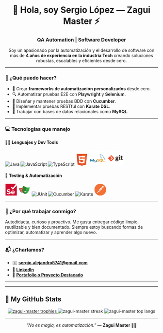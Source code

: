 <h1 align="center">👋 Hola, soy Sergio López — Zagui Master ⚡</h1>

<h3 align="center">QA Automation | Software Developer</h3>

<p align="center">
Soy un apasionado por la automatización y el desarrollo de software con más de <strong>4 años de experiencia en la industria Tech</strong> creando soluciones robustas, escalables y eficientes desde cero.
</p>

---

### 🧠 ¿Qué puedo hacer?

- 🧪 Crear **frameworks de automatización personalizados** desde cero.
- 🔍 Automatizar pruebas E2E con **Playwright** y **Selenium**.
- 🌱 Diseñar y mantener pruebas BDD con **Cucumber**.
- 🧬 Implementar pruebas RESTful con **Karate DSL**.
- 💾 Trabajar con bases de datos relacionales como **MySQL**.

---

### 💻 Tecnologías que manejo

#### 🧑‍💻 Lenguajes y Dev Tools 
<p align="left">
  <img src="https://cdn.jsdelivr.net/gh/devicons/devicon/icons/java/java-original.svg" title="Java" alt="Java" width="40" height="40"/>
  <img src="https://cdn.jsdelivr.net/gh/devicons/devicon/icons/javascript/javascript-original.svg" title="JavaScript" alt="JavaScript" width="40" height="40"/>
  <img src="https://cdn.jsdelivr.net/gh/devicons/devicon/icons/typescript/typescript-original.svg" title="TypeScript" alt="TypeScript" width="40" height="40"/>
  <img src="https://github.com/devicons/devicon/blob/master/icons/html5/html5-original.svg" title="HTML5" alt="HTML" width="40" height="40"/>&nbsp;
  <img src="https://github.com/devicons/devicon/blob/master/icons/mysql/mysql-original-wordmark.svg" title="MySQL"  alt="MySQL" width="50" height="50"/>&nbsp;
  <img src="https://github.com/devicons/devicon/blob/master/icons/git/git-original-wordmark.svg" title="Git" **alt="Git" width="50" height="50"/>
 </p>

#### 🧪 Testing & Automatización  
<p align="left">
  <img src="https://github.com/devicons/devicon/blob/master/icons/selenium/selenium-original.svg" title="Selenium" alt="Selenium" width="40" height="40"/>
  <img src="https://github.com/devicons/devicon/blob/master/icons/playwright/playwright-original.svg" title="Playwright" alt="Playwright" width="40" height="40"/>
  <img src="https://cdn.jsdelivr.net/gh/devicons/devicon/icons/junit/junit-original.svg" title="JUnit" alt="JUnit" width="40" height="40"/>
  <img src="https://cdn.jsdelivr.net/gh/devicons/devicon/icons/cucumber/cucumber-plain.svg" title="Cucumber" alt="Cucumber" width="40" height="40"/>
  <img src="https://karatelabs.github.io/img/karate-logo.svg" title="Karate" alt="Karate" width="40" height="40"/>
  <img src="https://github.com/devicons/devicon/blob/master/icons/postman/postman-original.svg" title="Postman" **alt="Postman" width="40" height="40"/>
</p>

---

### 🚀 ¿Por qué trabajar conmigo?

Autodidacta, curioso y proactivo. Me gusta entregar código limpio, reutilizable y bien documentado. Siempre estoy buscando formas de optimizar, automatizar y aprender algo nuevo.

---

### 📬 ¿Charlamos?

- ✉️ **sergio.alejandro5741@gmail.com**
- 💼 **[LinkedIn](https://www.linkedin.com/in/sergio-lopez-a39178262/)**
- 📁 **[Portafolio o Proyecto Destacado](https://github.com/Zagui-Framework/Zagui)**

---
---

## 🚀 My GitHub Stats

<div align="center">

  <!-- 🏆 Trophies -->
  <a href="https://github.com/ryo-ma/github-profile-trophy">
    <img src="https://github-profile-trophy.vercel.app/?username=zagui-master&theme=radical&no-frame=true&margin-w=15" alt="zagui-master trophies" />
  </a>

  <!-- 🔥 Streak -->
  <img src="http://github-readme-streak-stats.herokuapp.com?user=zagui-master&theme=tokyonight&background=000000&ring=7C3AED&fire=F472B6&currStreakLabel=34D399" width="600" alt="zagui-master streak"/>

  <!-- 📊 Top Languages -->
  <img src="https://github-readme-stats.vercel.app/api/top-langs/?username=zagui-master&layout=compact&theme=tokyonight&langs_count=8&hide_border=true&title_color=7C3AED&text_color=F9FAFB" width="600" alt="zagui-master top langs"/>

</div>

---

<p align="center"><i>“No es magia, es automatización.”</i> — <strong>Zagui Master 🧙‍♂️</strong></p>
